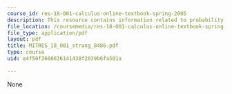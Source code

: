 ```yaml
---
course_id: res-18-001-calculus-online-textbook-spring-2005
description: This resource contains information related to probability and calculus.
file_location: /coursemedia/res-18-001-calculus-online-textbook-spring-2005/e4f50f3660636141438f2039b6fa501a_MITRES_18_001_strang_8486.pdf
file_type: application/pdf
layout: pdf
title: MITRES_18_001_strang_8486.pdf
type: course
uid: e4f50f3660636141438f2039b6fa501a

---
```

None